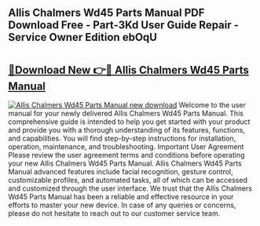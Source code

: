 ## Allis Chalmers Wd45 Parts Manual PDF Download Free - Part-3Kd User Guide Repair - Service Owner Edition ebOqU

# <h2><a href="http://bc95818.oget.top/?id=Allis+Chalmers+Wd45+Parts+Manual">🔗Download New 👉🔴 Allis Chalmers Wd45 Parts Manual</a></h2>

[![Allis Chalmers Wd45 Parts Manual new download](https://i.imgur.com/5g1atiW.png)](http://bc95818.oget.top/?id=Allis+Chalmers+Wd45+Parts+Manual)
Welcome to the user manual for your newly delivered Allis Chalmers Wd45 Parts Manual. This comprehensive guide is intended to help you get started with your product and provide you with a thorough understanding of its features, functions, and capabilities. You will find step-by-step instructions for installation, operation, maintenance, and troubleshooting. Important User Agreement Please review the user agreement terms and conditions before operating your new Allis Chalmers Wd45 Parts Manual. Allis Chalmers Wd45 Parts Manual advanced features include facial recognition, gesture control, customizable profiles, and automated tasks, all of which can be accessed and customized through the user interface. We trust that the Allis Chalmers Wd45 Parts Manual has been a reliable and effective resource in your efforts to master your new device. In case of any queries or concerns, please do not hesitate to reach out to our customer service team.
